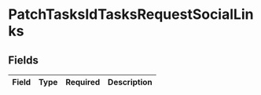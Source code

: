 # PatchTasksIdTasksRequestSocialLinks


## Fields

| Field       | Type        | Required    | Description |
| ----------- | ----------- | ----------- | ----------- |